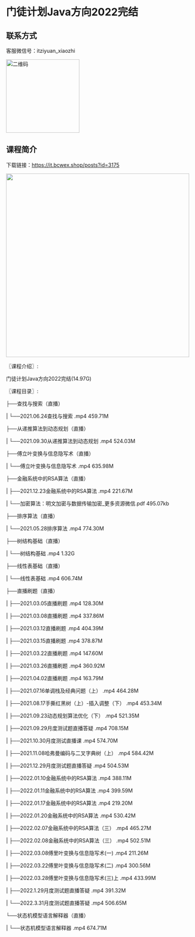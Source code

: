 # 门徒计划Java方向2022完结

## 联系方式

客服微信号：itziyuan_xiaozhi

<img src="https://ziyuanyun.oss-cn-guangzhou.aliyuncs.com/common/20240614073449/666b82192834a.jpg" width="200" height="200" alt="二维码">

## 课程简介

下载链接：https://it.bcwex.shop/posts?id=3175

<img src="https://ziyuanyun.oss-cn-guangzhou.aliyuncs.com/yun/20240515185034/6644937a905ae.jpg" width="500" alt="">

  〖课程介绍〗:

 门徒计划Java方向2022完结(14.97G)

 〖课程目录〗:

 ├──查找与搜索（直播）

 | └──2021.06.24查找与搜索 .mp4 459.71M

 ├──从递推算法到动态规划（直播）

 | └──2021.09.30从递推算法到动态规划 .mp4 524.03M

 ├──傅立叶变换与信息隐写术（直播）

 | └──傅立叶变换与信息隐写术 .mp4 635.98M

 ├──金融系统中的RSA算法（直播）

 | ├──2021.12.23金融系统中的RSA算法 .mp4 221.67M

 | └──加密算法：明文加密与数据传输加密_更多资源微信.pdf 495.07kb

 ├──排序算法（直播）

 | └──2021.05.28排序算法 .mp4 774.30M

 ├──树结构基础（直播）

 | └──树结构基础 .mp4 1.32G

 ├──线性表基础（直播）

 | └──线性表基础 .mp4 606.74M

 ├──直播刷题（直播）

 | ├──2021.03.05直播刷题 .mp4 128.30M

 | ├──2021.03.08直播刷题 .mp4 337.86M

 | ├──2021.03.12直播刷题 .mp4 404.39M

 | ├──2021.03.15直播刷题 .mp4 378.87M

 | ├──2021.03.22直播刷题 .mp4 147.60M

 | ├──2021.03.26直播刷题 .mp4 360.92M

 | ├──2021.04.02直播刷题 .mp4 163.79M

 | ├──2021.07.16单调栈及经典问题（上） .mp4 464.28M

 | ├──2021.08.17手撕红黑树（上）-插入调整（下） .mp4 453.34M

 | ├──2021.09.23动态规划算法优化（下） .mp4 521.35M

 | ├──2021.09.29月度测试题直播答疑 .mp4 708.15M

 | ├──2021.10.30月度测试直播课 .mp4 574.70M

 | ├──2021.11.08哈弗曼编码与二叉字典树（上） .mp4 584.42M

 | ├──2021.12.29月度测试题直播答疑 .mp4 504.53M

 | ├──2022.01.10金融系统中的RSA算法 .mp4 388.11M

 | ├──2022.01.11金融系统中的RSA算法 .mp4 399.59M

 | ├──2022.01.17金融系统中的RSA算法 .mp4 219.20M

 | ├──2022.01.20金融系统中的RSA算法 .mp4 530.42M

 | ├──2022.02.07金融系统中的RSA算法（三） .mp4 465.27M

 | ├──2022.02.08金融系统中的RSA算法（三） .mp4 502.51M

 | ├──2022.03.08傅里叶变换与信息隐写术(一) .mp4 211.26M

 | ├──2022.03.22傅里叶变换与信息隐写术(二) .mp4 300.56M

 | ├──2022.03.28傅里叶变换与信息隐写术(三)上 .mp4 433.99M

 | ├──2022.1.29月度测试题直播答疑 .mp4 391.32M

 | └──2022.3.31月度测试题直播答疑 .mp4 506.65M

 └──状态机模型语言解释器（直播）

 | └──状态机模型语言解释器 .mp4 674.71M

  